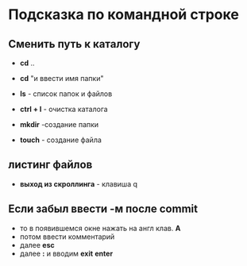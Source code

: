 # Подсказка по командной строке

## Сменить путь к каталогу 
- **cd** .. 
- **cd** "и ввести имя папки"
- **ls**  - список папок и файлов


- **ctrl + l**  - очистка каталога
- **mkdir**  -создание папки
- **touch** - создание файла


## листинг файлов

- **выход из скроллинга** - клавиша q

## Если забыл ввести **-м** после **commit**
* то в появившемся окне нажать на англ клав. **A**
* потом ввести комментарий
* далее **esc**
* далее **:** и вводим **exit** 
**enter**
